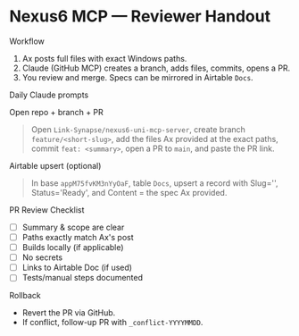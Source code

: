 # Nexus6 MCP — Reviewer Handout

Workflow
1) Ax posts full files with exact Windows paths.
2) Claude (GitHub MCP) creates a branch, adds files, commits, opens a PR.
3) You review and merge. Specs can be mirrored in Airtable `Docs`.

Daily Claude prompts

Open repo + branch + PR
> Open `Link-Synapse/nexus6-uni-mcp-server`, create branch `feature/<short-slug>`, add the files Ax provided at the exact paths, commit `feat: <summary>`, open a PR to `main`, and paste the PR link.

Airtable upsert (optional)
> In base `appM75fvKM3nYyOaF`, table `Docs`, upsert a record with Slug='<slug>', Status='Ready', and Content = the spec Ax provided.

PR Review Checklist
- [ ] Summary & scope are clear
- [ ] Paths exactly match Ax's post
- [ ] Builds locally (if applicable)
- [ ] No secrets
- [ ] Links to Airtable Doc (if used)
- [ ] Tests/manual steps documented

Rollback
- Revert the PR via GitHub.
- If conflict, follow-up PR with `_conflict-YYYYMMDD`.